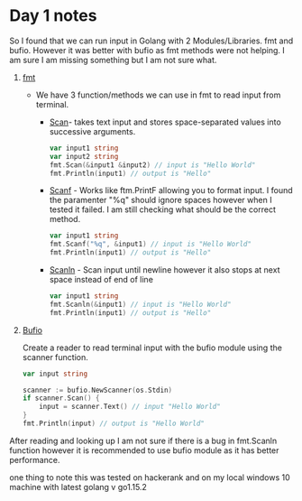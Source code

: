 # Day 1 notes

So I found that we can run input in Golang with 2 Modules/Libraries. fmt and bufio. However it was better with bufio as fmt methods were not helping. I am sure I am missing something but I am not sure what.

1. [fmt](https://golang.org/pkg/fmt/)
   
   - We have 3 function/methods we can use in fmt to read input from terminal.
     
     - [Scan](https://golang.org/pkg/fmt/#Scan)- takes text input and stores space-separated values into successive arguments.
       
       ```go
       var input1 string
       var input2 string
       fmt.Scan(&input1 &input2) // input is "Hello World"
       fmt.Println(input1) // output is "Hello"
       ```
     
     - [Scanf](https://golang.org/pkg/fmt/#Scanf) - Works like ftm.PrintF allowing you to format input. I found the paramenter "%q" should ignore spaces however when I tested it failed. I am still checking what should be the correct method.
       
       ```go
       var input1 string
       fmt.Scanf("%q", &input1) // input is "Hello World"
       fmt.Println(input1) // output is "Hello"
       ```
     
     - [Scanln](https://golang.org/pkg/fmt/#Scanln) - Scan input until newline however it also stops at next space instead of end of line
       
       ```go
       var input1 string
       fmt.Scanln(&input1) // input is "Hello World"
       fmt.Println(input1) // output is "Hello"
       ```

2. [Bufio](https://golang.org/pkg/bufio/) 
   
   Create a reader to read terminal input with the bufio module using the scanner function.
   
   ```go
   var input string
   
   scanner := bufio.NewScanner(os.Stdin)
   if scanner.Scan() {
       input = scanner.Text() // input "Hello World"
   }
   fmt.Println(input) // output is "Hello World"
   ```

After reading and looking up I am not sure if there is a bug in fmt.Scanln function however it is recommended to use bufio module as it has better performance.



one thing to note this was tested on hackerank and on my local windows 10 machine with latest golang v go1.15.2
